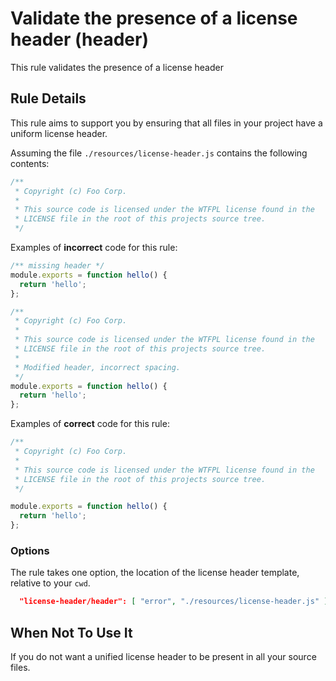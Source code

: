 # Validate the presence of a license header (header)

This rule validates the presence of a license header


## Rule Details

This rule aims to support you by ensuring that all files in your project
have a uniform license header.

Assuming the file `./resources/license-header.js` contains the following contents:

```javascript
/**
 * Copyright (c) Foo Corp.
 *
 * This source code is licensed under the WTFPL license found in the
 * LICENSE file in the root of this projects source tree.
 */
```

Examples of **incorrect** code for this rule:


```js
/** missing header */
module.exports = function hello() {
  return 'hello';
};
```

```js
/**
 * Copyright (c) Foo Corp.
 *
 * This source code is licensed under the WTFPL license found in the
 * LICENSE file in the root of this projects source tree.
 *
 * Modified header, incorrect spacing.
 */
module.exports = function hello() {
  return 'hello';
};
```

Examples of **correct** code for this rule:

```js
/**
 * Copyright (c) Foo Corp.
 *
 * This source code is licensed under the WTFPL license found in the
 * LICENSE file in the root of this projects source tree.
 */

module.exports = function hello() {
  return 'hello';
};
```

### Options

The rule takes one option, the location of the license header template, relative to your `cwd`.

```json
  "license-header/header": [ "error", "./resources/license-header.js" ]
```


## When Not To Use It

If you do not want a unified license header to be present in all your source files.